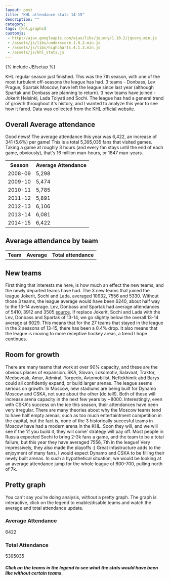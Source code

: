 ```yaml
---
layout: post
title: "KHL attendance stats 14-15"
description: ""
category: 
tags: [khl,graphs]
customjs:
 - http://ajax.googleapis.com/ajax/libs/jquery/1.10.2/jquery.min.js
 - /assets/js/libs/underscore.1.8.2.min.js
 - /assets/js/libs/highcharts.4.1.3.min.js
 - /assets/js/khl_stats.js
---
```

{% include JB/setup %}

KHL regular season just finished. This was the 7th season, with one of the most turbulent off-seasons the league has had. 3 teams - Donbass, Lev Prague, Spartak Moscow, have left the league since last year (although Spartak and Donbass are planning to return). 3 new teams have joined - Jokerit Helsinki, Lada Tolyati and Sochi. The league has had a general trend of growth throughout it's history, and I wanted to analyze this year to see how it fared. Data was collected from the [KHL official website](http://khl.ru).

Overall Average attendance
--------------------------

Good news! The average attendance this year was 6,422, an increase of 341 (5.6%) per game! This is a total 5,395,035 fans that visited games. Taking a game at roughly 3 hours (and every fan stays until the end of each game, obviously), that's 16 million man-hours, or 1847 man-years. 

<table class="table">
  <tr>
    <th>Season</th>
    <th>Average Attendance</th>
  </tr>
  <tr>
    <td>2008-09</td>
    <td>5,298</td>
  </tr>
  <tr>
    <td>2009-10</td>
    <td>5,474</td>
  </tr>
  <tr>
    <td>2010-11</td>
    <td>5,785</td>
  </tr>
  <tr>
    <td>2011-12</td>
    <td>5,891</td>
  </tr>
  <tr>
    <td>2012-13</td>
    <td>6,106</td>
  </tr>
  <tr>
    <td>2013-14</td>
    <td>6,081</td>
  </tr>
  <tr>
    <td>2014-15</td>
    <td>6,422</td>
  </tr>
</table>

Average attendance by team
--------------------------

<table id='team_attendance' class='table'>
  <tr>
    <th>Team</th>
    <th>Average</th>
    <th>Total attendance</th>
  </tr>
</table>

New teams
-------------------

First thing that interests me here, is how much an effect the new teams, and the newly departed teams have had. The 3 new teams that joined the league Jokerit, Sochi and Lada, averaged 10932, 7556 and 5330. Without those 3 teams, the league average would have been 6240, about half way to the 13-14 average. Lev, Donbass and Spartak had average attendances of 5410, 3912 and 3505 [source](http://hfboards.hockeysfuture.com/showthread.php?t=1571003). If replace Jokerit, Sochi and Lada with the Lev, Donbass and Spartak of 13-14, we go slightly below the overall 13-14 average at 6029. This means that for the 27 teams that stayed in the league in the 2 seasons of 13-15, there has been a 0.4% drop. It also means that the league is moving to more receptive hockey areas, a trend I hope continues.

Room for growth
---------------

There are many teams that work at over 90% capacity, and these are the obvious places of expansion. SKA, Slovan, Lokomotiv, Salavaat, Traktor, Medsevcak, Amur, Admiral, Torpedo, Avtomobilist, Neftekhimik abd Barys could all confidently expand, or build larger arenas. The league seems serious on growth. In Moscow, new stadiums are being built for Dynamo Moscow and CSKA, not sure about the other (do tell!). Both of these will increase arena capacity in the next few years by ~8000. Interestingly, even with CSKA's success on the ice this season, their attendances have been very irregular. There are many theories about why the Moscow teams tend to have half empty arenas, such as too much entertaintment competition in the capital, but the fact is, none of the 3 historically succesful teams in Moscow have had a modern arena in the KHL. Soon they will, and we will see if the 'if you build it, they will come' strategy will pay off. Most people in Russia expected Sochi to bring 2-3k fans a game, and the team to be a total failure, but this year they have averaged 7556, 7th in the league! Very impressively, they also made the playoffs :) Great infastructure adds to the enjoyment of many fans, I would expect Dynamo and CSKA to be filling their newly built arenas. In such a hypothetical situation, we would be looking at an average attendance jump for the whole league of 600-700, pulling north of 7k.

Pretty graph
------------

You can't say you're doing analysis, without a pretty graph. The graph is interactive, click on the legend to enable/disable teams and watch the average and total attendance update.

<div class='row'> 
  <div class='col-md-3'>
    <div class="panel panel-info">
      <div class="panel-heading">
        <h3 class="panel-title">Average Attendance</h3>
      </div>
      <div id="average_attendance" class="panel-body">
        6422
      </div>
    </div>
  </div>  
  <div class='col-md-3'>
    <div class="panel panel-default">
      <div class="panel-heading">
        <h3 class="panel-title">Total Attendance</h3>
      </div>
      <div id="total_attendance" class="panel-body">
        5395035
      </div>
    </div>  
  </div> 
  <div class='col-md-6'>
    <h5>Click on the teams in the legend to see what the stats would have been like without certain teams.</h5>
  </div>  
</div>

<div id="container" style="width:100%; height:800px;"></div>
